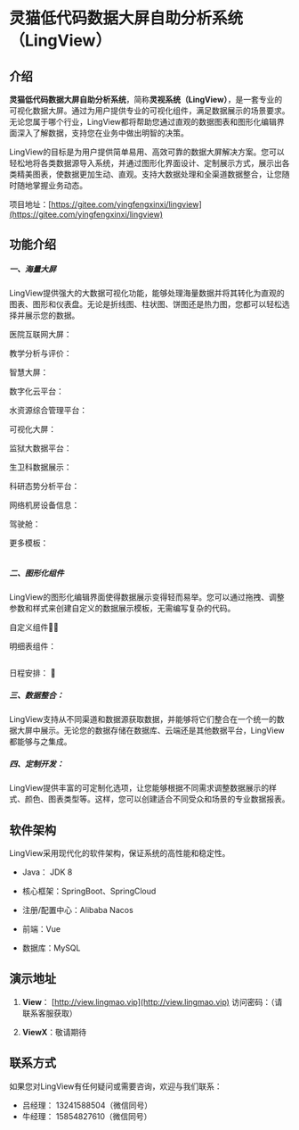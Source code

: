# 灵猫低代码数据大屏自助分析系统（LingView）



## 介绍

**灵猫低代码数据大屏自助分析系统**，简称**灵视系统（LingView）**，是一套专业的可视化数据大屏。通过为用户提供专业的可视化组件，满足数据展示的场景要求。无论您属于哪个行业，LingView都将帮助您通过直观的数据图表和图形化编辑界面深入了解数据，支持您在业务中做出明智的决策。

LingView的目标是为用户提供简单易用、高效可靠的数据大屏解决方案。您可以轻松地将各类数据源导入系统，并通过图形化界面设计、定制展示方式，展示出各类精美图表，使数据更加生动、直观。支持大数据处理和全渠道数据整合，让您随时随地掌握业务动态。

项目地址：[https://gitee.com/yingfengxinxi/lingview](https://gitee.com/yingfengxinxi/lingview)

## 功能介绍

##### 一、海量大屏

LingView提供强大的大数据可视化功能，能够处理海量数据并将其转化为直观的图表、图形和仪表盘。无论是折线图、柱状图、饼图还是热力图，您都可以轻松选择并展示您的数据。



医院互联网大屏：
<img title="" src="https://gitee.com/yingfengxinxi/lingview/raw/master/assets/%E4%BA%92%E8%81%94%E7%BD%91%E5%8C%BB%E9%99%A2%E5%A4%A7%E5%B1%8F.jpg" alt="" style="zoom:67%;" data-align="center">



教学分析与评价：
<img title="" src="https://gitee.com/yingfengxinxi/lingview/raw/master/assets/%E6%95%99%E5%AD%A6%E5%88%86%E6%9E%90%E4%B8%8E%E8%AF%84%E4%BB%B7.jpg" alt="" style="zoom:67%;" data-align="center">



智慧大屏：
<img title="" src="https://gitee.com/yingfengxinxi/lingview/raw/master/assets/%E6%99%BA%E6%85%A7%E5%A4%A7%E5%B1%8F.jpg" alt="" style="zoom:67%;" data-align="center">



数字化云平台：
<img title="" src="https://gitee.com/yingfengxinxi/lingview/raw/master/assets/%E6%AD%A6%E6%B1%89%E5%8F%AF%E8%A7%86%E5%8C%961.jpg" alt="" style="zoom:67%;" data-align="center">

水资源综合管理平台：
<img title="" src="https://gitee.com/yingfengxinxi/lingview/raw/master/assets/%E6%B0%B4%E8%B5%84%E6%BA%90%E7%BB%BC%E5%90%88%E7%AE%A1%E7%90%86%E5%B9%B3%E5%8F%B0.jpg" alt="" style="zoom:67%;" data-align="center">

可视化大屏：
<img title="" src="https://gitee.com/yingfengxinxi/lingview/raw/master/assets/%E6%B5%B7%E5%8D%97%E5%86%B3%E7%AD%96%E6%99%BA%E6%85%A7%E5%B9%B3%E5%8F%B01.jpg" alt="" style="zoom:67%;" data-align="center">

监狱大数据平台：
<img title="" src="https://gitee.com/yingfengxinxi/lingview/raw/master/assets/%E6%B9%96%E5%8D%97%E6%B0%B8%E5%B7%9E%E7%9B%91%E7%8B%B1%E5%A4%A7%E6%95%B0%E6%8D%AE%E5%B1%95%E7%A4%BA.jpg" alt="" style="zoom:67%;" data-align="center">

生卫科数据展示：
<img title="" src="https://gitee.com/yingfengxinxi/lingview/raw/master/assets/%E7%94%9F%E5%8D%AB%E7%A7%91%E6%95%B0%E6%8D%AE%E5%B1%95%E7%A4%BA.jpg" alt="" style="zoom:67%;" data-align="center">

科研态势分析平台：
<img title="" src="https://gitee.com/yingfengxinxi/lingview/raw/master/assets/%E7%A7%91%E7%A0%94%E6%80%81%E5%8A%BF%E5%88%86%E6%9E%90%E5%B9%B3%E5%8F%B0.jpg" alt="" style="zoom:67%;" data-align="center">

网络机房设备信息：
<img title="" src="https://gitee.com/yingfengxinxi/lingview/raw/master/assets/%E7%BD%91%E7%BB%9C%E6%9C%BA%E6%88%BF%E8%AE%BE%E5%A4%87%E4%BF%A1%E6%81%AF.jpg" alt="" style="zoom:67%;" data-align="center">

驾驶舱：
<img title="" src="https://gitee.com/yingfengxinxi/lingview/raw/master/assets/%E9%A9%BE%E9%A9%B6%E8%88%B1.jpg" alt="" style="zoom:67%;" data-align="center">

更多模板：

<img title="" src="https://gitee.com/yingfengxinxi/lingview/raw/master/assets/02%E7%B2%BE%E9%80%89%E6%A8%A1%E6%9D%BF.jpg" alt="" style="zoom:67%;" data-align="center">

##### 二、图形化组件

LingView的图形化编辑界面使得数据展示变得轻而易举。您可以通过拖拽、调整参数和样式来创建自定义的数据展示模板，无需编写复杂的代码。

自定义组件：<img title="" src="https://gitee.com/yingfengxinxi/lingview/raw/master/assets/04%E7%BB%84%E4%BB%B6%E7%AE%A1%E7%90%86-%E8%87%AA%E5%AE%9A%E4%B9%89%E8%83%8C%E6%99%AF%E5%9B%BE.jpg" alt="" style="zoom:67%;" data-align="center">

明细表组件：

<img src="https://gitee.com/yingfengxinxi/lingview/raw/master/assets/04%E7%BB%84%E4%BB%B6%E7%AE%A1%E7%90%86-%E6%98%8E%E7%BB%86%E8%A1%A8.jpg" title="" alt="" style="zoom:67%;">

日程安排： <img title="" src="https://gitee.com/yingfengxinxi/lingview/raw/master/assets/03%E5%8A%9E%E5%85%AC%E8%BE%85%E5%8A%A9-%E6%97%A5%E7%A8%8B%E5%AE%89%E6%8E%92.jpg" alt="" style="zoom:67%;" data-align="center">

##### 三、数据整合：

LingView支持从不同渠道和数据源获取数据，并能够将它们整合在一个统一的数据大屏中展示。无论您的数据存储在数据库、云端还是其他数据平台，LingView都能够与之集成。

##### 四、定制开发：

LingView提供丰富的可定制化选项，让您能够根据不同需求调整数据展示的样式、颜色、图表类型等。这样，您可以创建适合不同受众和场景的专业数据报表。



## 软件架构

LingView采用现代化的软件架构，保证系统的高性能和稳定性。

- Java： JDK 8

- 核心框架：SpringBoot、SpringCloud

- 注册/配置中心：Alibaba Nacos

- 前端：Vue

- 数据库：MySQL

## 演示地址

1. **View**： [http://view.lingmao.vip](http://view.lingmao.vip)
   访问密码：（请联系客服获取）

2. **ViewX**：敬请期待

## 联系方式

如果您对LingView有任何疑问或需要咨询，欢迎与我们联系：

- 吕经理： 13241588504（微信同号）
- 牛经理： 15854827610（微信同号）
  
  


